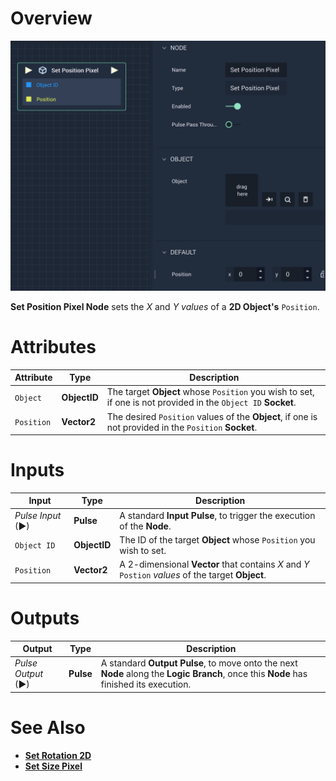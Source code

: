 # Overview

![The Set Position Pixel Node.](../../../.gitbook/assets/setpositionpixel.png)

**Set Position Pixel Node** sets the *X* and *Y values* of a **2D Object's** `Position`. 

# Attributes

|Attribute|Type|Description|
|---|---|---|
| `Object` | **ObjectID** | The target **Object** whose `Position` you wish to set, if one is not provided in the `Object ID` **Socket**. |
| `Position` | **Vector2** | The desired `Position` values of the **Object**, if one is not provided in the `Position` **Socket**. |

# Inputs

|Input|Type|Description|
|---|---|---|
|*Pulse Input* (►)|**Pulse**|A standard **Input Pulse**, to trigger the execution of the **Node**.|
| `Object ID` | **ObjectID** | The ID of the target **Object** whose `Position` you wish to set. |
| `Position` | **Vector2** | A 2-dimensional **Vector** that contains *X* and *Y* `Postion` *values* of the target **Object**. |

# Outputs

|Output|Type|Description|
|---|---|---|
|*Pulse Output* (►)|**Pulse**|A standard **Output Pulse**, to move onto the next **Node** along the **Logic Branch**, once this **Node** has finished its execution.|

# See Also

* [**Set Rotation 2D**](set-rotation-pixel.md)
* [**Set Size Pixel**](set-size-pixel.md)

